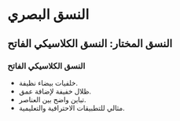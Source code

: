 # النسق البصري

## النسق المختار: النسق الكلاسيكي الفاتح

### النسق الكلاسيكي الفاتح

- خلفيات بيضاء نظيفة.
- ظلال خفيفة لإضافة عمق.
- تباين واضح بين العناصر.
- مثالي للتطبيقات الاحترافية والتعليمية.